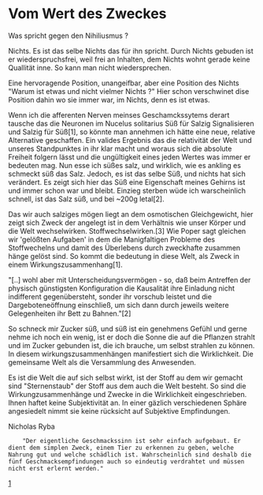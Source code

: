 # Vom Wert des Zweckes

Was spricht gegen den Nihiliusmus ?

Nichts. Es ist das selbe Nichts das für ihn spricht. Durch Nichts gebuden ist er wiederspruchsfrei, weil frei an Inhalten, dem Nichts wohnt gerade keine Quallität inne.
So kann man nicht wiedersprechen. 

Eine hervoragende Position, unangeifbar, aber eine Position des Nichts "Warum ist etwas und nicht vielmer Nichts ?" Hier schon verschwinet dise Position dahin wo sie immer war, im Nichts, denn es ist etwas.


Wenn ich die afferenten Nerven meinses Geschamckssytems derart tausche das die Neuronen im Nucelus solitarius Süß für Salzig Signalisieren und Salzig für Süß[1], so könnte man annehmen ich hätte eine neue, relative Alternative geschaffen. Ein valides Ergebnis das die relativität der Welt und unseres Standpunktes in ihr klar macht und woraus sich die absolute Freiheit folgern lässt und die ungültigkeit eines jeden Wertes was immer er bedeuten mag.
Nun esse ich süßes salz, und wirklich, wie es ankling es schmeckt süß das Salz. Jedoch, es ist das selbe Süß, und nichts hat sich verändert. Es zeigt sich hier das Süß eine Eigenschaft meines Gehirns ist und immer schon war und bleibt. Einzieg sterben wüde ich warscheinlich schnell, ist das Salz süß, und bei ~200g letal[2]. 

Das wir auch salziges mögen liegt an dem osmotischen Gleichgewicht, hier zeigt sich Zweck der angelegt ist in dem Verhältnis wie unser Körper und die Welt wechselwirken. Stoffwechselwirken.[3]  Wie Poper sagt gleichen wir 'gelößten Aufgaben' in dem die Manigfaltigen Probleme des Stoffwechelns und damit des Überlebens durch zweckhafte zusammen hänge gelöst sind. So kommt die bedeutung in diese Welt, als Zweck in einem Wirkungszusammenhang[1]. 

"[..] wohl aber mit Unterscheidungsvermögen - so, daß beim Antreffen der physisch günstigsten Konfiguration die Kausalität ihre Einladung nicht indifferent gegenübersteht, sonder ihr vorschub leistet und die Dargeboteneöffnung einschließ, um sich dann durch jeweils weitere Gelegenheiten ihr Bett zu Bahnen."[2] 

So schneck mir Zucker süß, und süß ist ein genehmens Gefühl und gerne nehme ich noch ein wenig, ist er doch die Sonne die auf die Pflanzen strahlt und im Zucker gebunden ist, die ich brauche, um selbst strahlen zu können. In diesem wirkungszusammenhängen manifestiert sich die Wirklichkeit. Die gemeinsame Welt als die Versammlung des Anwesenden. 

Es ist die Welt die auf sich selbst wirkt, ist der Stoff au dem wir gemacht sind "Sternenstaub" der Stoff aus dem auch die Welt besteht.
So sind die Wirkungzusammenhänge und Zwecke in die Wirklichkeit eingeschrieben. Ihnen haftet keine Subjektivität an. In einer gäzlich verschiedenen Sphäre angesiedelt nimmt sie keine rücksicht auf Subjektive Empfindungen.


   
   
 Nicholas Ryba 
 
        "Der eigentliche Geschmackssinn ist sehr einfach aufgebaut. Er dient dem simplen Zweck, einem Tier zu erkennen zu geben, welche Nahrung gut und welche schädlich ist. Wahrscheinlich sind deshalb die fünf Geschmacksempfindungen auch so eindeutig verdrahtet und müssen nicht erst erlernt werden."
 [1](http://www.deutschlandfunk.de/geschmack-suesses-und-salziges-folgen-getrennten-bahnen.676.de.html?dram:article_id=304418)  